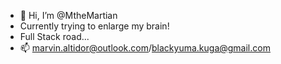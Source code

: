 - 👋 Hi, I’m @MtheMartian
- Currently trying to enlarge my brain!
- Full Stack road...
- 📫 marvin.altidor@outlook.com/blackyuma.kuga@gmail.com

<!---
MtheMartian/MtheMartian is a ✨ special ✨ repository because its `README.md` (this file) appears on your GitHub profile.
You can click the Preview link to take a look at your changes.
--->
